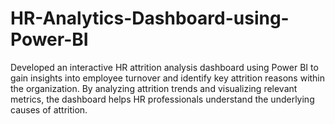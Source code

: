 # HR-Analytics-Dashboard-using-Power-BI
Developed an interactive HR attrition analysis dashboard using Power BI to gain insights into employee turnover and identify key attrition reasons within the organization. By analyzing attrition trends and visualizing relevant metrics, the dashboard helps HR professionals understand the underlying causes of attrition.
